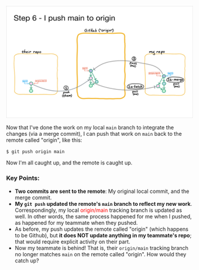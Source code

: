 ![](image6.png)

Now that I've done the work on my local `main` branch to integrate the changes (via a merge commit), I can push that work on `main` back to the remote called "origin", like this:
```
$ git push origin main 
```
Now I'm all caught up, and the remote is caught up.

### Key Points:
- **Two commits are sent to the remote**: My original local commit, and the merge commit.
- **My `git push` updated the remote's `main` branch to reflect my new work**. Correspondingly, my local <span class="hljs" style="color:red">origin/main</span>
tracking branch is updated as well.  In other words, the same process happened for me when I pushed, as happened for my teammate when they pushed.
- As before, my push updates the remote called "origin" (which happens to be Github), but **it does NOT update anything in my teammate's repo**; that would require explicit activity on their part.
- Now my teammate  is behind!  That is, their `origin/main` tracking branch no longer matches `main` on the remote called "origin".  How would they catch up?
